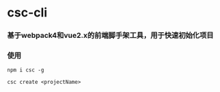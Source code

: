 # csc-cli

### 基于webpack4和vue2.x的前端脚手架工具，用于快速初始化项目

### 使用

```
npm i csc -g
````
````
csc create <projectName>
````
